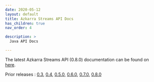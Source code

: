```yaml
---
date: 2020-05-12
layout: default
title: Azkarra Streams API Docs
has_children: true
nav_order: 4

description: >
  Java API Docs

---
```


The latest Azkarra Streams API (0.8.0) documentation can be found on [here](/apidocs/0.8.0).

Prior releases : [0.3](/apidocs/0.3), [0.4](/apidocs/0.4), [0.5.0](/apidocs/0.5.0), [0.6.0](/apidocs/0.6.0), [0.7.0](/apidocs/0.7.0), [0.8.0](/apidocs/0.8.0)


